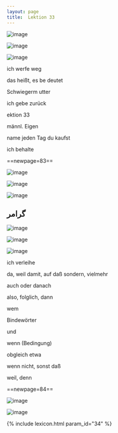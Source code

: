```yaml
---
layout: page
title:  Lektion 33
---
```



![image](/assets/s/085.png-03.png)

![image](/assets/s/2col/085.png-06_1L.png)

![image](/assets/s/2col/085.png-06_2R.png)

ich werfe weg

das heißt, es be­ deutet

Schwiegerm utter

ich gebe zurück



ektion 33

männl. Eigen

name jeden Tag du kaufst

ich behalte



==newpage=83==

![image](/assets/s/2col/086.png-02_1L.png)

![image](/assets/s/2col/086.png-02_2R.png)

![image](/assets/s/086.png-03.png)

## گرامر

![image](/assets/s/086.png-08.png)

![image](/assets/s/2col/086.png-09_1L.png)

![image](/assets/s/2col/086.png-09_2R.png)

ich verleihe

da, weil damit, auf daß sondern, vielmehr

auch oder danach

also, folglich, dann



wem

Bindewörter

und

wenn (Bedingung)

obgleich etwa

wenn nicht, sonst daß

weil, denn



==newpage=84==

![image](/assets/s/2col/087.png-02_1L.png)

![image](/assets/s/2col/087.png-02_2R.png)


{% include lexicon.html param_id="34" %}
